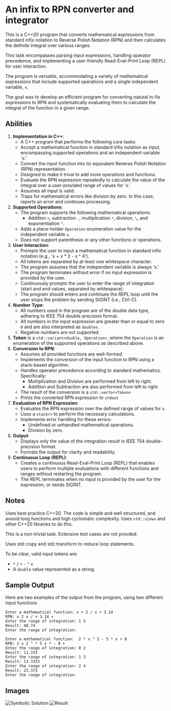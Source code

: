 # An infix to RPN converter and integrator

This is a C++20 program that converts mathematical expressions from standard infix notation to Reverse Polish Notation (RPN) and then calculates the definite integral over various ranges. 

This task encompasses parsing input expressions, handling operator precedence, and implementing a user-friendly Read-Eval-Print Loop (REPL) for user interaction.

The program is versatile, accommodating a variety of mathematical expressions that include supported operations and a single independent variable, `x`. 

The goal was to develop an efficient program for converting natural in-fix expressions to RPN and systematically evaluating them to calculate the integral of the function in a given range.

## Abilities

1. **Implementation in C++**:
    - A C++ program that performs the following core tasks:
    - Accept a mathematical function in standard infix notation as input, encompassing supported operations and an independent variable 'x.'
    - Convert the input function into its equivalent Reverse Polish Notation (RPN) representation.
    - Designed to make it trival to add more operations and functions.
    - Evaluate the RPN expression repeatedly to calculate the value of the integral over a user-provided range of values for 'x.'
    - Assumes all input is valid.
    - Traps for mathematical errors like division by zero. In this case, reports an error and continues processing.
1. **Supported Operations**:
    - The program supports the following mathematical operations:
		* Addition `+`, subtraction `-`, multiplication `*`, division, `\`, and exponentiation `^`.
	 * Adds a place-holder `Operation` enumeration value for the independent variable `x`.	
	* Does not support parenthesis or any other functions or operations.
2. **User Interaction**:
    - Prompts the user to input a mathematical function in standard infix notation (e.g., 'x + x \* 2 - x ^ 4').
	* All tokens are separated by at least one whitespace character.
    - The program assumes that the independent variable is always 'x.'
	* The program terminates without error if no input expression is provided by the user.
    - Continuously prompts the user to enter the range of integration (start and end values, separated by whitespace).
    - The program should enters and continues the REPL loop until the user stops the problem by sending SIGINT (i.e., Ctrl-C).
3. **Number Type**:
    - All numbers used in the program are of the double data type, adhering to IEEE 754 double-precision format.
    - All numbers in the input expression are greater than or equal to zero `0` and are also interpreted as `doubles`.
    - Negative numbers are not supported.
4. **Token**  is a `std::variant<double, Operation>`, where the `Operation` is an enumeration of the supported operations as described above. 
5. **Conversion to RPN**:
	* Assumes all provided functions are well-formed.
    - Implements the conversion of the input function to RPN using a stack-based algorithm.
    - Handles operator precedence according to standard mathematics. Specifically:
	    - Multiplication and Division are performed from left to right.
	    - Addition and Subtraction are also performed from left to right.
	* The result of the conversion is a `std::vector<Token>`
	* Prints the converted RPN expression to `stdout`
6. **Evaluation of RPN Expression**:
    - Evaluates the RPN expression over the defined range of values for `x`.
    - Uses a `stack<>` to perform the necessary calculations.
    - Implements error handling for these errors:
	    - Undefined or unhandled mathematical operations.
	    - Division by zero.
7. **Output**:
    - Displays only the value of the integration result in IEEE 754 double-precision format.
    - Formats the output for clarity and readability.
8. **Continuous Loop (REPL)**:
    - Creates a continuous Read-Eval-Print Loop (REPL) that enables users to perform multiple evaluations with different functions and ranges without restarting the program.
	* The REPL terminates when no input is provided by the user for the expression, or sends SIGINT.

## Notes

Uses best practice C++20. The code is simple and well structured, and avooid long functions and high cyclomatic complexity. Uses `std::views` and other C++20 libraries to do this.

This is a non-trivial task. Extensive test cases are not provded.

Uses std::copy and std::transform to reduce loop statements.

To be clear, valid input tokens are:
* `*` `/` `+` `-` `^` `x`
* A `double` value represented as a string.

## Sample Output

Here are two examples of the output from the program, using two different input functions

```
Enter a mathematical function: x + 2 / x + 3.14
RPN: x 2 x / + 3.14 +
Enter the range of integration: 1 5
Result: 40.74
Enter the range of integration:
```

```
Enter a mathematical function:  2 * x ^ 2 - 5 * x + 8
RPN: 2 x 2 ^ * 5 x * - 8 +
Enter the range of integration: 0 2
Result: 11.333
Enter the range of integration: 1 3 
Result: 13.3333
Enter the range of integration: 2 4 
Result: 23.373
Enter the range of integration:
```

## Images

![Symbolic Solution](Resources/rpn.png "Derication")
![Result](Resources/Result.png "Results")

